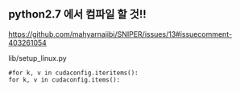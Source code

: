 

## python2.7 에서 컴파일 할 것!!

https://github.com/mahyarnajibi/SNIPER/issues/13#issuecomment-403261054

lib/setup_linux.py

    #for k, v in cudaconfig.iteritems():
    for k, v in cudaconfig.items(): 
